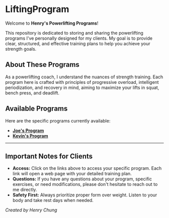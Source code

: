 # LiftingProgram

Welcome to **Henry's Powerlifting Programs**!

This repository is dedicated to storing and sharing the powerlifting programs I've personally designed for my clients. My goal is to provide clear, structured, and effective training plans to help you achieve your strength goals.

## About These Programs

As a powerlifting coach, I understand the nuances of strength training. Each program here is crafted with principles of progressive overload, intelligent periodization, and recovery in mind, aiming to maximize your lifts in squat, bench press, and deadlift.

## Available Programs

Here are the specific programs currently available:

* **[Joe's Program](https://henry-chung.github.io/LiftingProgram/Joe.html)**
* **[Kevin's Program](https://henry-chung.github.io/LiftingProgram/Kevin.html)**

---

## Important Notes for Clients

* **Access:** Click on the links above to access your specific program. Each link will open a web page with your detailed training plan.
* **Questions:** If you have any questions about your program, specific exercises, or need modifications, please don't hesitate to reach out to me directly.
* **Safety First:** Always prioritize proper form over weight. Listen to your body and take rest days when needed.

*Created by Henry Chung*
